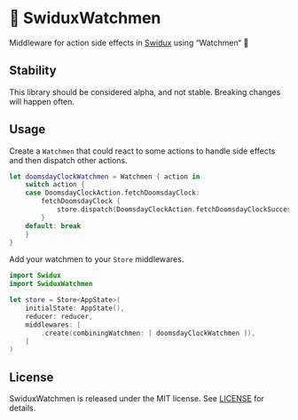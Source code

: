 # 🙂 SwiduxWatchmen

Middleware for action side effects in [Swidux](https://github.com/clmntcrl/swidux) using “Watchmen“ 🙂

## Stability

This library should be considered alpha, and not stable. Breaking changes will happen often.

## Usage

Create a `Watchmen` that could react to some actions to handle side effects and then dispatch other actions.

```swift
let doomsdayClockWatchmen = Watchmen { action in
    switch action {
    case DoomsdayClockAction.fetchDoomsdayClock:
        fetchDoomsdayClock {
            store.dispatch(DoomsdayClockAction.fetchDoomsdayClockSuccess(clock: $0))
        }
    default: break
    }
}
```

Add your watchmen to your `Store` middlewares.

```swift
import Swidux
import SwiduxWatchmen

let store = Store<AppState>(
    initialState: AppState(),
    reducer: reducer,
    middlewares: [
        .create(combiningWatchmen: [ doomsdayClockWatchmen ]),
    ]
)
```

## License

SwiduxWatchmen is released under the MIT license. See [LICENSE](LICENSE) for details.
